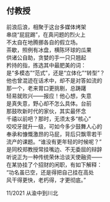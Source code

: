 <div class="poetry-container">

## 付教授

前浪后浪，相聚于这台多媒体烤架  
串烧“屁屁踢”，在真问题的烈火上  
不太自在地腾挪各自的假立场。  
茶歇，照例有冰盘，横陈环球的瓜果  
供诸公自助，贪婪的手一只只翘起  
矜持的指，拣选其中最肥美的词：  
是“多模态”“范式”，还是“立体化”“转型”？  
他也曾混迹在话术中，却不是对答如流的  
那一个，老来胃口更挑剔，总踌躇  
轻易就败兴——报应！他心想，失意  
是真失意，野心却不怎么具体。台前  
那鼓吹新时代的家伙，其实最怀念  
千禧以前吧？那时，无须太多“核心”  
咬咬牙就升一级，可如今多少鼓舞人心的  
奉承和慷慨激昂的马屁，背后只飘零若干  
流产的课题。“谁没有更年轻的时候呢？”  
是同校郑教授常挂嘴边、不无委屈的辩辞  
听说正为一种传统荣休洽谈天使融资——  
在某协挂了个招财的闲职，有如下解释：  
“功名虽已空，还是得把自己挂在高处  
风干得更快，老朽得，才更彻底。”  

<div class="time-note">11/2021 从渝中到川北</div>

</div>